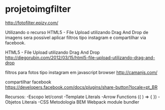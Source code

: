 # projetoimgfilter

http://fotofilter.epizy.com/

Utilizando o recurso HTML5 - File Upload utilizando Drag And Drop de imagens sera possivel aplicar filtros tipo instagram e compartilhar via facebook.

HTML5 - File Upload utilizando Drag And Drop
http://diegorubin.com/2012/03/15/html5-file-upload-utilizando-drag-and-drop

filtros para fotos tipo instagram em javascript browser
http://camanjs.com/

compartilhar facebook
https://developers.facebook.com/docs/plugins/share-button?locale=pt_BR

Recursos:
-Escopo let/const
-Template Literals
-Arrow Functions (( ) => { })
-Objetos Literais
-CSS Metodologia BEM
Webpack module bundler
